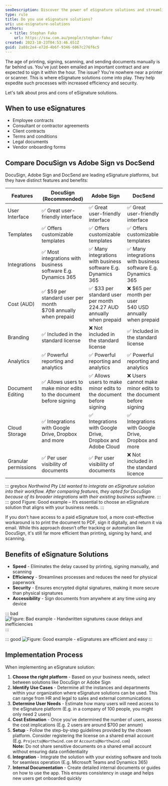 ```yaml
---
seoDescription: Discover the power of eSignature solutions and streamline your document signing processes with increased efficiency, security, and speed.
type: rule
title: Do you use eSignature solutions?
uri: use-esignature-solutions
authors:
  - title: Stephan Fako
    url: https://ssw.com.au/people/stephan-fako/
created: 2023-10-23T04:53:46.651Z
guid: 2a88c2e4-e72d-4b6f-9346-6067c276f6c5
---
```


The age of printing, signing, scanning, and sending documents manually is far behind us. You've just been emailed an important contract and are expected to sign it within the hour. The issue? You're nowhere near a printer or scanner. This is where eSignature solutions come into play. They help expedite such processes with increased efficiency and security.

Let's talk about pros and cons of eSignature solutions.

<!--endintro-->

## When to use eSignatures

* Employee contracts
* Consultant or contractor agreements
* Client contracts
* Terms and conditions
* Legal documents
* Vendor onboarding forms

## Compare DocuSign vs Adobe Sign vs DocSend

DocuSign, Adobe Sign and DocSend are leading eSignature platforms, but they have distinct features and benefits:

| Features             | DocuSign (**Recommended**)                                               | Adobe Sign                                                                     | DocSend                                                         |
| -------------------- | ------------------------------------------------------------------------ | ------------------------------------------------------------------------------ | --------------------------------------------------------------- |
| User Interface       | ✅ Great user-friendly interface                                         | ✅ Great user-friendly interface                                               | ✅ Great user-friendly interface                                |
| Templates            | ✅ Offers customizable templates                                         | ✅ Offers customizable templates                                               | ✅ Offers customizable templates                                |
| Integrations         | ✅ Most integrations with business software E.g. Dynamics 365            | ✅ Many integrations with business software E.g. Dynamics 365                  | ✅ Many integrations with business software E.g. Dynamics 365   |
| Cost (AUD)           | ✅ $59 per standard user per month <br> $708 annually when prepaid       | ✅ $33 per standard user per month <br> 224.27 AUD annually when prepaid       | ❌ $65 per month per user <br> 540 USD annually when prepaid    |
| Branding             | ✅ Included in the standard license                                      | ❌ Not included in the standard license                                        | ✅ Included in the standard license                             |
| Analytics            | ✅ Powerful reporting and analytics                                      | ✅ Powerful reporting and analytics                                            | ✅ Powerful reporting and analytics                             |
| Document Editing     | ✅ Allows users to make minor edits to the document before signing       | ✅ Allows users to make minor edits to the document before signing             | ❌ Users cannot make minor edits to the document before signing |
| Cloud Storage        | ✅ Integrations with Google Drive, Dropbox and more                      | ✅ Integrations with Google Drive, Dropbox and Adobe Cloud                     | ✅ Integrations with Google Drive, Dropbox and more             |
| Granular permissions | ✅ Per user visibility of documents                                      | ✅ Per user visibility of documents                                            | ❌ Not included in the standard licence                         |

::: greybox
_Northwind Pty Ltd wanted to integrate an eSignature solution into their workflow. After comparing features, they opted for DocuSign because of its broader integrations with their existing business software._
:::
::: good
Figure: Good example – It’s essential to choose an eSignature solution that aligns with your business needs.
:::

If you don’t have access to a paid eSignature tool, a more cost-effective workaround is to print the document to PDF, sign it digitally, and return it via email.
While this approach doesn’t offer tracking or automation like DocuSign, it's still far more efficient than printing, signing by hand, and scanning.

## Benefits of eSignature Solutions

* **Speed** - Eliminates the delay caused by printing, signing manually, and scanning
* **Efficiency** - Streamlines processes and reduces the need for physical paperwork
* **Security** - Ensures encrypted digital signatures, making it more secure than physical signatures
* **Accessibility** - Sign documents from anywhere at any time using any device

::: bad
![Figure: Bad example - Handwritten signatures cause delays and inefficiencies](how-to-digitize-your-signature-so-youre-ready-for-online-document-signing.jpg)
:::

::: good
![Figure: Good example - eSignatures are efficient and easy](signature_gump.png.img.png)
:::

## Implementation Process

When implementing an eSignature solution:

1. **Choose the right platform** - Based on your business needs, select between solutions like DocuSign or Adobe Sign
2. **Identify Use Cases** - Determine all the instances and departments within your organization where eSignature solutions can be used. This can range from HR and legal to sales and external communications
3. **Determine User Needs** - Estimate how many users will need access to the eSignature platform (E.g. in a company of 100 people, you might only need 2 users)
4. **Cost Estimation** - Once you've determined the number of users, assess the cost implications (E.g. 2 users are around $700 per annum)
5. **Setup** - Follow the step-by-step guidelines provided by the chosen platform. Consider registering the license on a shared email account (E.g. `Projects@Northwind.com` or `Accounts@Northwind.com`)\
   **Note:** Do not share sensitive documents on a shared email account without ensuring data confidentiality
6. **Integration** - Integrate the solution with your existing software and tools for seamless operation (E.g. Microsoft Teams and Dynamics 365)
7. **Internal Documentation** - Create detailed internal documents or guides on how to use the app. This ensures consistency in usage and helps new users get onboarded quickly
